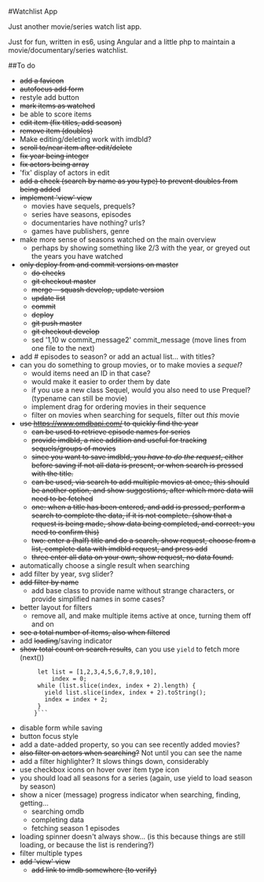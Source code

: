 #Watchlist App

Just another movie/series watch list app.

Just for fun, written in es6, using Angular and a little php to maintain a movie/documentary/series watchlist.

##To do

- <s>add a favicon</s>
- <s>autofocus add form</s>
- restyle add button
- <s>mark items as watched</s>
- be able to score items
- <s>edit item (fix titles, add season)</s>
- <s>remove item (doubles)</s>
- Make editing/deleting work with imdbId?
- <s>scroll to/near item after edit/delete</s>
- <s>fix year being integer</s>
- <s>fix actors being array</s>
- 'fix' display of actors in edit
- <s>add a check (search by name as you type) to prevent doubles from being added</s>
- <s>implement 'view' view</s>
    - movies have sequels, prequels?
    - series have seasons, episodes
    - documentaries have nothing? urls?
    - games have publishers, genre
- make more sense of seasons watched on the main overview
    - perhaps by showing something like 2/3 with the year, or greyed out the years you have watched
- <s>only deploy from and commit versions on master
    - do checks
    - git checkout master
    - merge --squash develop, update version
    - update list
    - commit
    - deploy
    - git push master
    - git checkout develop</s>
    - sed  '1,10 w commit_message2' commit_message  (move lines from one file to the next)
- add # episodes to season? or add an actual list... with titles?
- can you do something to group movies, or to make movies a _sequel_?
    - would items need an ID in that case?
    - would make it easier to order them by date
    - if you use a new class Sequel, would you also need to use Prequel? (typename can still be movie)
    - implement drag for ordering movies in their sequence
    - filter on movies when searching for sequels, filter out _this_ movie
- <s>use https://www.omdbapi.com/ to quickly find the year
    - can be used to retrieve episode names for series
    - provide imdbId, a nice addition and useful for tracking sequels/groups of movies
    - since you want to save imdbId, you _have to do the request_, either before saving if not all data is present, or when search is pressed with the title. 
    - can be used, via search to add multiple movies at once, this should be another option, and show suggestions, after which more data will need to be fetched
    - one: when a title has been entered, and add is pressed, perform a search to complete the data, if it is not complete. (show that a request is being made, show data being completed, and correct: you need to confirm this)
    - two: enter a (half) title and do a search, show request, choose from a list, complete data with imdbId request, and press add
    - three enter all data on your own, show request, no data found.</s>
- automatically choose a single result when searching
- add filter by year, svg slider?
- <s>add filter by name</s>
    - add base class to provide name without strange characters, or provide simplified names in some cases?
- better layout for filters
    - remove all, and make multiple items active at once, turning them off and on
- <s>see a total number of items, also when filtered</s>
- add <s>loading</s>/saving indicator
- <s>show total count on search results</s>, can you use `yield` to fetch more (next())
    ```function *tens() {
         let list = [1,2,3,4,5,6,7,8,9,10],
             index = 0;
         while (list.slice(index, index + 2).length) {
           yield list.slice(index, index + 2).toString();
           index = index + 2;
         }
        }```
- disable form while saving
- button focus style
- add a date-added property, so you can see recently added movies?
- <s>also filter on actors when searching?</s> Not until you can see the name
- add a filter highlighter? It slows things down, considerably
- use checkbox icons on hover over item type icon
- you should load all seasons for a series (again, use yield to load season by season)
- show a nicer (message) progress indicator when searching, finding, getting...
    - searching omdb
    - completing data
    - fetching season 1 episodes
- loading spinner doesn't always show... (is this because things are still loading, or because the list is rendering?)
- filter multiple types
- <s>add 'view' view</s>
    - <s>add link to imdb somewhere (to verify)</s>